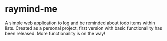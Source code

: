 # raymind-me
A simple web application to log and be reminded about todo items within lists. Created as a personal project, first version with basic functionaility has been released. More functionaility is on the way!

